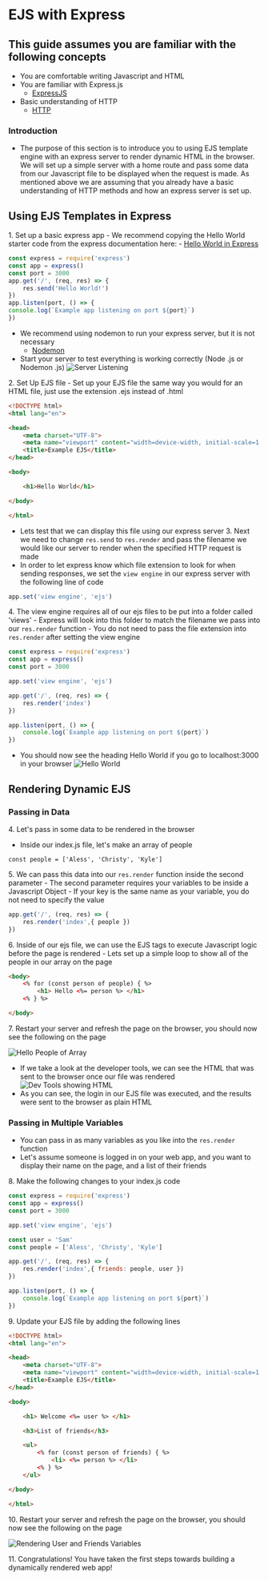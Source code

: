 # EJS with Express

## This guide assumes you are familiar with the following concepts
- You are comfortable writing Javascript and HTML
- You are familiar with Express.js 
    - [ExpressJS](https://expressjs.com/)
- Basic understanding of HTTP
    - [HTTP](https://developer.mozilla.org/en-US/docs/Web/HTTP)

### Introduction
- The purpose of this section is to introduce you to using EJS template engine with an express server to render dynamic HTML in the browser. We will set up a simple server with a home route and pass some data from our Javascript file to be displayed when the request is made. As mentioned above we are assuming that you already have a basic understanding of HTTP methods and how an express server is set up.

## Using EJS Templates in Express
1\. Set up a basic express app
    - We recommend copying the Hello World starter code from the express documentation here:
        - [Hello World in Express](https://expressjs.com/en/starter/hello-world.html)
    
```js
const express = require('express')
const app = express()
const port = 3000
app.get('/', (req, res) => {
    res.send('Hello World!')
})
app.listen(port, () => {
console.log(`Example app listening on port ${port}`)
})
```

- We recommend using nodemon to run your express server, but it is not necessary
    - [Nodemon](https://www.npmjs.com/package/nodemon)
- Start your server to test everything is working correctly (Node <filename>.js or Nodemon <filename>.js)
![Server Listening](../AssetsK/ExpressServerRunning.jpg)

2\. Set Up EJS file
    - Set up your EJS file the same way you would for an HTML file, just use the extension .ejs instead of .html

```html
<!DOCTYPE html>
<html lang="en">

<head>
    <meta charset="UTF-8">
    <meta name="viewport" content="width=device-width, initial-scale=1.0">
    <title>Example EJS</title>
</head>

<body>

    <h1>Hello World</h1>

</body>

</html>
```

- Lets test that we can display this file using our express server
3\. Next we need to change ```res.send``` to ```res.render``` and pass the filename we would like our server to render when the specified HTTP request is made
- In order to let express know which file extension to look for when sending responses, we set the `view engine` in our express server with the following line of code

``` js
app.set('view engine', 'ejs')
```

4\. The view engine requires all of our ejs files to be put into a folder called 'views'
    - Express will look into this folder to match the filename we pass into our ```res.render``` function
    - You do not need to pass the file extension into ```res.render``` after setting the view engine

```js hl_lines="5 8"
const express = require('express')
const app = express()
const port = 3000

app.set('view engine', 'ejs')

app.get('/', (req, res) => {
    res.render('index')
})

app.listen(port, () => {
    console.log(`Example app listening on port ${port}`)
})
```

- You should now see the heading Hello World if you go to localhost:3000 in your browser
    ![Hello World](../AssetsK/HellWorld.jpg)

## Rendering Dynamic EJS

### Passing in Data
4\. Let's pass in some data to be rendered in the browser
- Inside our index.js file, let's make an array of people

```
const people = ['Aless', 'Christy', 'Kyle']
```

5\. We can pass this data into our ```res.render``` function inside the second parameter
    - The second parameter requires your variables to be inside a Javascript Object
    - If your key is the same name as your variable, you do not need to specify the value

```js hl_lines="3"
app.get('/', (req, res) => {
    res.render('index',{ people })
})
```

6\. Inside of our ejs file, we can use the EJS tags to execute Javascript logic before the page is rendered
    - Lets set up a simple loop to show all of the people in our array on the page

```html hl_lines="3"
<body>
    <% for (const person of people) { %>
        <h1> Hello <%= person %> </h1>  
    <% } %>

</body>
```

7\. Restart your server and refresh the page on the browser, you should now see the following on the page

![Hello People of Array](../AssetsK/EJSLoop.jpg)

- If we take a look at the developer tools, we can see the HTML that was sent to the browser once our file was rendered
![Dev Tools showing HTML](../AssetsK/DevToolsOfEJSLoop.jpg)
- As you can see, the login in our EJS file was executed, and the results were sent to the browser as plain HTML

### Passing in Multiple Variables
- You can pass in as many variables as you like into the ```res.render``` function
- Let's assume someone is logged in on your web app, and you want to display their name on the page, and a list of their friends

8\. Make the following changes to your index.js code

```js hl_lines="7-8 11"
const express = require('express')
const app = express()
const port = 3000

app.set('view engine', 'ejs')

const user = 'Sam'
const people = ['Aless', 'Christy', 'Kyle']

app.get('/', (req, res) => {
    res.render('index',{ friends: people, user })
})

app.listen(port, () => {
    console.log(`Example app listening on port ${port}`)
})
```

9\. Update your EJS file by adding the following lines

```html hl_lines="12-20"
<!DOCTYPE html>
<html lang="en">

<head>
    <meta charset="UTF-8">
    <meta name="viewport" content="width=device-width, initial-scale=1.0">
    <title>Example EJS</title>
</head>

<body>

    <h1> Welcome <%= user %> </h1>

    <h3>List of friends</h3>

    <ul>
        <% for (const person of friends) { %>
            <li> <%= person %> </li>  
        <% } %>
    </ul>

</body>

</html>
```
10\. Restart your server and refresh the page on the browser, you should now see the following on the page

![Rendering User and Friends Variables](../AssetsK/MultipleVariables.jpg)

11\. Congratulations! You have taken the first steps towards building a dynamically rendered web app! 
